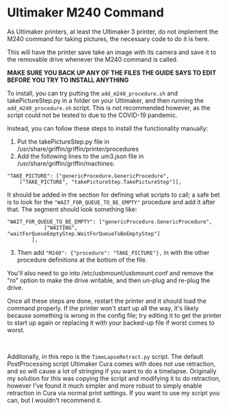 # Ultimaker M240 Command

As Ultimaker printers, at least the Ultimaker 3 printer, do not implement the M240 command for taking pictures, the necessary code to do it is here.

This will have the printer save take an image with its camera and save it to the removable drive whenever the M240 command is called.

**MAKE SURE YOU BACK UP ANY OF THE FILES THE GUIDE SAYS TO EDIT BEFORE YOU TRY TO INSTALL ANYTHING**

To install, you can try putting the `add_m240_procedure.sh` and takePictureStep.py in a folder on your Ultimaker, and then running the `add_m240_procedure.sh` script. This is not recommended however, as the script could not be tested to due to the COVID-19 pandemic.

Instead, you can follow these steps to install the functionality manually:

1. Put the takePictureStep.py file in /usr/share/griffin/griffin/printer/procedures
2. Add the following lines to the um3.json file in /usr/share/griffin/griffin/machines:
```
"TAKE_PICTURE": ["genericProcedure.GenericProcedure",
    ["TAKE_PICTURE", "takePictureStep.TakePictureStep"]],
```
It should be added in the section for defining what scripts to call; a safe bet is to look for the `"WAIT_FOR_QUEUE_TO_BE_EMPTY"` procedure and add it after that. The segment should look something like:
```
"WAIT_FOR_QUEUE_TO_BE_EMPTY": ["genericProcedure.GenericProcedure",
            ["WAITING", "waitForQueueEmptyStep.WaitForQueueToBeEmptyStep"]
        ],
```

3. Then add
`"M240": {"procedure": "TAKE_PICTURE"},`
in with the other procedure definitions at the bottom of the file.

You'll also need to go into /etc/usbmount/usbmount.conf and remove the "ro" option to make the drive writable, and then un-plug and re-plug the drive.

Once all these steps are done, restart the printer and it should load the command properly. If the printer won't start up all the way, it's likely because something is wrong in the config file; try editing it to get the printer to start up again or replacing it with your backed-up file if worst comes to worst.

</br>

Additonally, in this repo is the `TimeLapseRetract.py` script. The default PostProcessing script Ultimaker Cura comes with does not use retraction, and so will cause a lot of stringing if you want to do a timelapse. Originally my solution for this was copying the script and modifying it to do retraction, however I've found it much simpler and more robust to simply enable retraction in Cura via normal print settings. If you want to use my script you can, but I wouldn't recommend it.
